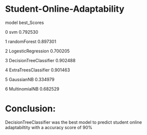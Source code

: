 # Student-Online-Adaptability

model	best_Scores

0	svm	0.792530

1	randomForest	0.897301

2	LogesticRegression	0.700205

3	DecisionTreeClassifier	0.902488

4	ExtraTreesClassifier	0.901463

5	GaussianNB	0.334979

6	MultinomialNB	0.682529


# Conclusion:
DecisionTreeClassifier was the best model to predict student online adaptabiltity with a accuracy score of 90%

